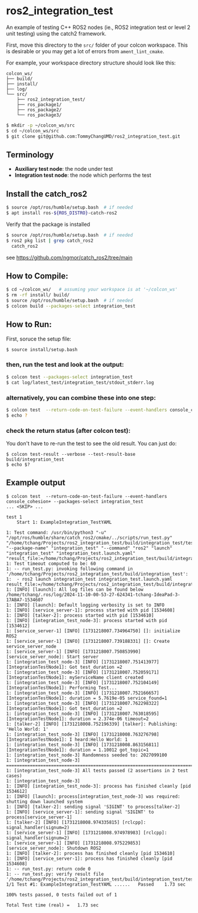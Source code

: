 # ros2_integration_test

An example of testing C++ ROS2 nodes (ie., ROS2 integration test or level 2 unit testing) using the catch2 framework. 

First, move this directory to the `src/` folder of your colcon
workspace.  This is desirable or you may get a lot of errors from
`ament_lint_cmake`.

For example, your workspace directory structure should look like this:

```
colcon_ws/
├── build/
├── install/
├── log/
└── src/
    ├── ros2_integration_test/
    ├── ros_package1/
    ├── ros_package2/
    └── ros_package3/
```

``` bash
$ mkdir -p ~/colcon_ws/src
$ cd ~/colcon_ws/src
$ git clone git@github.com:TommyChangUMD/ros2_integration_test.git
```


## Terminology

- **Auxiliary test node**: the node under test
- **Integration test node**:  the node which performs the test

## Install the catch_ros2

``` bash
$ source /opt/ros/humble/setup.bash  # if needed
$ apt install ros-${ROS_DISTRO}-catch-ros2
```

Verify that the package is installed
``` bash
$ source /opt/ros/humble/setup.bash  # if needed
$ ros2 pkg list | grep catch_ros2
  catch_ros2
```

see https://github.com/ngmor/catch_ros2/tree/main

## How to Compile:
```bash
$ cd ~/colcon_ws/   # assuming your workspace is at '~/colcon_ws'
$ rm -rf install/ build/
$ source /opt/ros/humble/setup.bash  # if needed
$ colcon build --packages-select integration_test
```

## How to Run:
First, soruce the setup file:
```bash
$ source install/setup.bash
```

### then, run the test and look at the output:
```bash
$ colcon test --packages-select integration_test
$ cat log/latest_test/integration_test/stdout_stderr.log
```

### alternatively, you can combine these into one step:
```bash
$ colcon test  --return-code-on-test-failure --event-handlers console_cohesion+ --packages-select integration_test
$ echo ?
```

### check the return status (after colcon test):
You don't have to re-run the test to see the old result. You can just do:
```
$ colcon test-result --verbose --test-result-base build/integration_test
$ echo $?
```

## Example output

```
$ colcon test  --return-code-on-test-failure --event-handlers console_cohesion+ --packages-select integration_test
... <SKIP> ...

test 1
    Start 1: ExampleIntegration_TestYAML

1: Test command: /usr/bin/python3 "-u" "/opt/ros/humble/share/catch_ros2/cmake/../scripts/run_test.py" "/home/tchang/Projects/ros2_integration_test/build/integration_test/test_results/integration_test/ExampleIntegration_TestYAML.xml" "--package-name" "integration_test" "--command" "ros2" "launch" "integration_test" "integration_test.launch.yaml" "result_file:=/home/tchang/Projects/ros2_integration_test/build/integration_test/test_results/integration_test/ExampleIntegration_TestYAML.xml"
1: Test timeout computed to be: 60
1: -- run_test.py: invoking following command in '/home/tchang/Projects/ros2_integration_test/build/integration_test':
1:  - ros2 launch integration_test integration_test.launch.yaml result_file:=/home/tchang/Projects/ros2_integration_test/build/integration_test/test_results/integration_test/ExampleIntegration_TestYAML.xml
1: [INFO] [launch]: All log files can be found below /home/tchang/.ros/log/2024-11-10-00-53-27-624341-tchang-IdeaPad-3-17ABA7-1534607
1: [INFO] [launch]: Default logging verbosity is set to INFO
1: [INFO] [service_server-1]: process started with pid [1534608]
1: [INFO] [talker-2]: process started with pid [1534610]
1: [INFO] [integration_test_node-3]: process started with pid [1534612]
1: [service_server-1] [INFO] [1731218007.734964750] []: initialize ROS2
1: [service_server-1] [INFO] [1731218007.739188331] []: Create service_server_node
1: [service_server-1] [INFO] [1731218007.750853990] [service_server_node]: Start server
1: [integration_test_node-3] [INFO] [1731218007.751413977] [IntegrationTestNode1]: Got test_duration =2
1: [integration_test_node-3] [INFO] [1731218007.752059171] [IntegrationTestNode1]: myServiceName client created
1: [integration_test_node-3] [INFO] [1731218007.752104149] [IntegrationTestNode1]: Performing Test...
1: [integration_test_node-3] [INFO] [1731218007.752166657] [IntegrationTestNode1]: duration = 5.7619e-05 service_found=1
1: [integration_test_node-3] [INFO] [1731218007.762298322] [IntegrationTestNode1]: Got test_duration =2
1: [integration_test_node-3] [INFO] [1731218007.763018595] [IntegrationTestNode1]: duration = 2.374e-06 timeout=2
1: [talker-2] [INFO] [1731218008.752196339] [talker]: Publishing: 'Hello World: 1'
1: [integration_test_node-3] [INFO] [1731218008.763276798] [IntegrationTestNode1]: I heard:Hello World: 1
1: [integration_test_node-3] [INFO] [1731218008.863156811] [IntegrationTestNode1]: duration = 1.10012 got_topic=1
1: [integration_test_node-3] Randomness seeded to: 2027099100
1: [integration_test_node-3] ===============================================================================
1: [integration_test_node-3] All tests passed (2 assertions in 2 test cases)
1: [integration_test_node-3] 
1: [INFO] [integration_test_node-3]: process has finished cleanly [pid 1534612]
1: [INFO] [launch]: process[integration_test_node-3] was required: shutting down launched system
1: [INFO] [talker-2]: sending signal 'SIGINT' to process[talker-2]
1: [INFO] [service_server-1]: sending signal 'SIGINT' to process[service_server-1]
1: [talker-2] [INFO] [1731218008.974335815] [rclcpp]: signal_handler(signum=2)
1: [service_server-1] [INFO] [1731218008.974978983] [rclcpp]: signal_handler(signum=2)
1: [service_server-1] [INFO] [1731218008.975229853] [service_server_node]: Shutdown ROS2
1: [INFO] [talker-2]: process has finished cleanly [pid 1534610]
1: [INFO] [service_server-1]: process has finished cleanly [pid 1534608]
1: -- run_test.py: return code 0
1: -- run_test.py: verify result file '/home/tchang/Projects/ros2_integration_test/build/integration_test/test_results/integration_test/ExampleIntegration_TestYAML.xml'
1/1 Test #1: ExampleIntegration_TestYAML ......   Passed    1.73 sec

100% tests passed, 0 tests failed out of 1

Total Test time (real) =   1.73 sec
```
